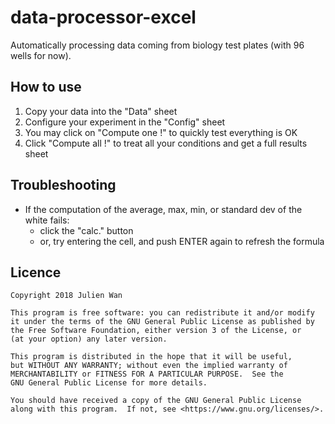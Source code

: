 # data-processor-excel
Automatically processing data coming from biology test plates (with 96 wells for now).

## How to use

1. Copy your data into the "Data" sheet
2. Configure your experiment in the "Config" sheet
3. You may click on "Compute one !" to quickly test everything is OK
4. Click "Compute all !" to treat all your conditions and get a full results sheet

## Troubleshooting

* If the computation of the average, max, min, or standard dev of the white fails:
  - click the "calc." button 
  - or, try entering the cell, and push ENTER again to refresh the formula

## Licence

    Copyright 2018 Julien Wan

    This program is free software: you can redistribute it and/or modify
    it under the terms of the GNU General Public License as published by
    the Free Software Foundation, either version 3 of the License, or
    (at your option) any later version.

    This program is distributed in the hope that it will be useful,
    but WITHOUT ANY WARRANTY; without even the implied warranty of
    MERCHANTABILITY or FITNESS FOR A PARTICULAR PURPOSE.  See the
    GNU General Public License for more details.

    You should have received a copy of the GNU General Public License
    along with this program.  If not, see <https://www.gnu.org/licenses/>.

